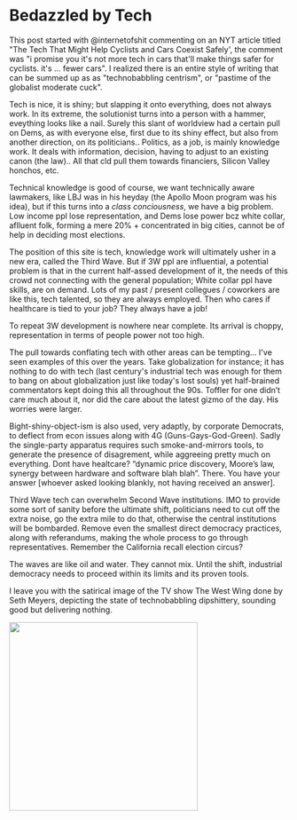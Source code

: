 # Bedazzled by Tech

This post started with @internetofshit commenting on an NYT article
titled "The Tech That Might Help Cyclists and Cars Coexist Safely',
the comment was "i promise you it's not more tech in cars that'll make
things safer for cyclists. it's ... fewer cars". I realized there is
an entire style of writing that can be summed up as as "technobabbling
centrism", or "pastime of the globalist moderate cuck".

Tech is nice, it is shiny; but slapping it onto everything, does not
always work. In its extreme, the solutionist turns into a person with
a hammer, eveything looks like a nail. Surely this slant of worldview
had a certain pull on Dems, as with everyone else, first due to its
shiny effect, but also from another direction, on its
politicians.. Politics, as a job, is mainly knowledge work. It deals
with information, decision, having to adjust to an existing canon (the
law).. All that cld pull them towards financiers, Silicon Valley
honchos, etc.

Technical knowledge is good of course, we want technically aware
lawmakers, like LBJ was in his heyday (the Apollo Moon program was his
idea), but if this turns into a *class conciousness*, we have a big
problem. Low income ppl lose representation, and Dems lose power bcz
white collar, aflluent folk, forming a mere 20% + concentrated in big
cities, cannot be of help in deciding most elections.

The position of this site is tech, knowledge work will ultimately
usher in a new era, called the Third Wave. But if 3W ppl are
influential, a potential problem is that in the current half-assed
development of it, the needs of this crowd not connecting with the
general population; White collar ppl have skills, are on demand. Lots
of my past / present collegues / coworkers are like this, tech
talented, so they are always employed. Then who cares if healthcare is
tied to your job? They always have a job!

To repeat 3W development is nowhere near complete. Its arrival is
choppy, representation in terms of people power not too high.

The pull towards conflating tech with other areas can be
tempting... I've seen examples of this over the years. Take
globalization for instance; it has nothing to do with tech (last
century's industrial tech was enough for them to bang on about
globalization just like today's lost souls) yet half-brained
commentators kept doing this all throughout the 90s. Toffler for one
didn’t care much about it, nor did the care about the latest gizmo of
the day. His worries were larger.

Bight-shiny-object-ism is also used, very adaptly, by corporate
Democrats, to deflect from econ issues along with 4G
(Guns-Gays-God-Green). Sadly the single-party apparatus requires such
smoke-and-mirrors tools, to generate the presence of disagrement,
while aggreeing pretty much on everything. Dont have healtcare?
“dynamic price discovery, Moore’s law, synergy between hardware and
software blah blah”. There. You have your answer [whoever asked
looking blankly, not having received an answer]. 

<a name='oilwater'/>

Third Wave tech can overwhelm Second Wave institutions. IMO to provide
some sort of sanity before the ultimate shift, politicians need to cut
off the extra noise, go the extra mile to do that, otherwise the
central institutions will be bombarded. Remove even the smallest
direct democracy practices, along with referandums, making the whole
process to go through representatives. Remember the California recall
election circus?

The waves are like oil and water. They cannot mix. Until the shift,
industrial democracy needs to proceed within its limits and its proven
tools.

I leave you with the satirical image of the TV show The West Wing done
by Seth Meyers, depicting the state of technobabbling dipshittery,
sounding good but delivering nothing.

<img width="340" src="https://drive.google.com/uc?export=view&id=14Fl6uV19HHddajmfakTs2RfRXutp_2l4"/>

